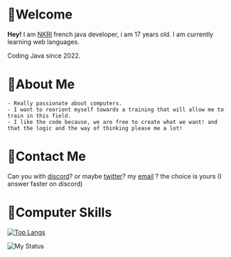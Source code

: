 # 🎈Welcome

**Hey!** I am [NKRI](https://www.youtube.com/channel/UCScNs7j9c9861osea7H2qIw) french java developer, i am 17 years old. 
I am currently learning web languages.

Coding Java since 2022.

# 🎨About Me

    - Really passionate about computers.
    - I want to reorient myself towards a training that will allow me to train in this field.
    - I like the code because, we are free to create what we want! and that the logic and the way of thinking please me a lot!

# 🔗Contact Me
Can you with [discord](https://discord.com/invite/F8MUXZEy59)? or maybe [twitter](https://twitter.com/DevNkri)? my [email](nkri.dev@gmail.com) ? the choice is yours (I answer faster on discord)
# 🎲Computer Skills
[![Top Langs](https://github-readme-stats.vercel.app/api/top-langs/?username=anuraghazra&layout=donut-vertical)](https://github.com/anuraghazra/github-readme-stats)


![My Status](https://github-readme-stats.vercel.app/api?username=NKRIDev&show_icons=true&theme=dark)


